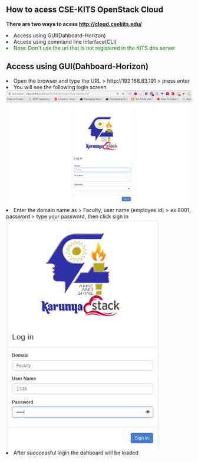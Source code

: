 How to acess CSE-KITS OpenStack Cloud
---------------------------------
<b>There are two ways to acess http://cloud.csekits.edu/</b>
<li>Access using GUI(Dahboard-Horizon)</li>
<li>Access using command line interface(CLI)</li>
<li style="color: #008000">Note: Don't use the url that is not registered in the KITS dns server</li>

Access using GUI(Dahboard-Horizon)
-----------------------------------
<li>Open the browser and type the URL > http://192.168.83.191 > press enter</li>
<li>You will see the following login screen</li>
<img src="https://github.com/blrk/OpenStack-labs.io/blob/master/cloud.csekits.edu/img/Screenshot_2019-09-18_09-33-55.png"></img>
<li>Enter the domain name as > Faculty, user name (employee id) > ex 8001, password > type your password, then click sign in</li>
<img src="https://github.com/blrk/OpenStack-labs.io/blob/master/cloud.csekits.edu/img/Screenshot_2019-09-18_09-34-44.png"></img>
<li>After succcessful login the dahboard will be loaded</li>
<img src=""></img>
